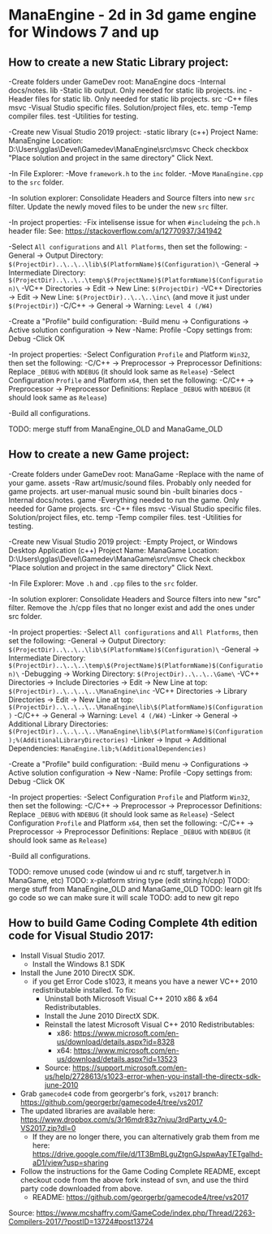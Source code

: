 # ManaEngine - 2d in 3d game engine for Windows 7 and up

## How to create a new Static Library project:

-Create folders under GameDev root:
  ManaEngine
    docs    -Internal docs/notes.
    lib     -Static lib output. Only needed for static lib projects.
    inc     -Header files for static lib. Only needed for static lib projects.
    src     -C++ files
      msvc  -Visual Studio specific files. Solution/project files, etc.
    temp    -Temp compiler files.
    test    -Utilities for testing.

-Create new Visual Studio 2019 project:
  -static library (c++)
    Project Name: ManaEngine
    Location: D:\Users\gglas\Devel\Gamedev\ManaEngine\src\msvc
    Check checkbox "Place solution and project in the same directory"
    Click Next.

-In File Explorer:
  -Move `framework.h` to the `inc` folder.
  -Move `ManaEngine.cpp` to the `src` folder.

-In solution explorer:
  Consolidate Headers and Source filters into new `src` filter.
  Update the newly moved files to be under the new `src` filter.

-In project properties:
  -Fix intelisense issue for when `#include`ing the `pch.h` header file:
    See: https://stackoverflow.com/a/12770937/341942

  -Select `All configurations` and `All Platforms`, then set the following:
    -General -> Output Directory: `$(ProjectDir)..\..\..\lib\$(PlatformName)$(Configuration)\`
    -General -> Intermediate Directory: `$(ProjectDir)..\..\..\temp\$(ProjectName)$(PlatformName)$(Configuration)\`
    -VC++ Directories -> Edit -> New Line: `$(ProjectDir)`
    -VC++ Directories -> Edit -> New Line: `$(ProjectDir)..\..\..\inc\` (and move it just under `$(ProjectDir)`)
    -C/C++ -> General -> Warning: `Level 4 (/W4)`

-Create a "Profile" build configuration:
  -Build menu -> Configurations -> Active solution configuration -> New
    -Name: Profile
    -Copy settings from: Debug
    -Click OK

-In project properties:
  -Select Configuration `Profile` and Platform `Win32`, then set the following:
    -C/C++ -> Preprocessor -> Preprocessor Definitions: Replace `_DEBUG` with `NDEBUG` (it should look same as `Release`)
  -Select Configuration `Profile` and Platform `x64`, then set the following:
    -C/C++ -> Preprocessor -> Preprocessor Definitions: Replace `_DEBUG` with `NDEBUG` (it should look same as `Release`)

-Build all configurations.

TODO: merge stuff from ManaEngine_OLD and ManaGame_OLD

## How to create a new Game project:

-Create folders under GameDev root:
  ManaGame  -Replace with the name of your game.
    assets  -Raw art/music/sound files. Probably only needed for game projects.
      art
        user-manual
      music
      sound
    bin     -built binaries
    docs    -Internal docs/notes.
    game    -Everything needed to run the game. Only needed for Game projects.
    src     -C++ files
      msvc  -Visual Studio specific files. Solution/project files, etc.
    temp    -Temp compiler files.
    test    -Utilities for testing.

-Create new Visual Studio 2019 project:
  -Empty Project, or Windows Desktop Application (c++)
    Project Name: ManaGame
    Location: D:\Users\gglas\Devel\Gamedev\ManaGame\src\msvc
    Check checkbox "Place solution and project in the same directory"
    Click Next.

-In File Explorer:
  Move `.h` and `.cpp` files to the `src` folder.

-In solution explorer:
  Consolidate Headers and Source filters into new "src" filter.
  Remove the .h/cpp files that no longer exist and add the ones under src folder.

-In project properties:
  -Select `All configurations` and `All Platforms`, then set the following:
    -General -> Output Directory: `$(ProjectDir)..\..\..\lib\$(PlatformName)$(Configuration)\`
    -General -> Intermediate Directory: `$(ProjectDir)..\..\..\temp\$(ProjectName)$(PlatformName)$(Configuration)\`
    -Debugging -> Working Directory: `$(ProjectDir)..\..\..\Game\`
    -VC++ Directories -> Include Directories -> Edit -> New Line at top: `$(ProjectDir)..\..\..\..\ManaEngine\inc`
    -VC++ Directories -> Library Directories -> Edit -> New Line at top: `$(ProjectDir)..\..\..\..\ManaEngine\lib\$(PlatformName)$(Configuration)`
    -C/C++ -> General -> Warning: `Level 4 (/W4)`
    -Linker -> General -> Additional Library Directories: `$(ProjectDir)..\..\..\..\ManaEngine\lib\$(PlatformName)$(Configuration);%(AdditionalLibraryDirectories)`
    -Linker -> Input -> Additional Dependencies: `ManaEngine.lib;%(AdditionalDependencies)`

-Create a "Profile" build configuration:
  -Build menu -> Configurations -> Active solution configuration -> New
    -Name: Profile
    -Copy settings from: Debug
    -Click OK

-In project properties:
  -Select Configuration `Profile` and Platform `Win32`, then set the following:
    -C/C++ -> Preprocessor -> Preprocessor Definitions: Replace `_DEBUG` with `NDEBUG` (it should look same as `Release`)
  -Select Configuration `Profile` and Platform `x64`, then set the following:
    -C/C++ -> Preprocessor -> Preprocessor Definitions: Replace `_DEBUG` with `NDEBUG` (it should look same as `Release`)

-Build all configurations.

TODO: remove unused code (window ui and rc stuff, targetver.h in ManaGame, etc)
TODO: x-platform string type (edit string.h/cpp)
TODO: merge stuff from ManaEngine_OLD and ManaGame_OLD
TODO: learn git lfs go code so we can make sure it will scale
TODO: add to new git repo


## How to build Game Coding Complete 4th edition code for Visual Studio 2017:

* Install Visual Studio 2017.
    * Install the Windows 8.1 SDK
* Install the June 2010 DirectX SDK.
    * if you get Error Code s1023, it means you have a newer VC++ 2010 redistributable installed. To fix:
        * Uninstall both Microsoft Visual C++ 2010 x86 & x64 Redistributables.
        * Install the June 2010 DirectX SDK.
        * Reinstall the latest Microsoft Visual C++ 2010 Redistributables:
            * x86: https://www.microsoft.com/en-us/download/details.aspx?id=8328
            * x64: https://www.microsoft.com/en-us/download/details.aspx?id=13523
        * Source: https://support.microsoft.com/en-us/help/2728613/s1023-error-when-you-install-the-directx-sdk-june-2010
* Grab `gamecode4` code from georgerbr's fork, `vs2017` branch: https://github.com/georgerbr/gamecode4/tree/vs2017
* The updated libraries are available here: https://www.dropbox.com/s/3r16mdr83z7njuu/3rdParty_v4.0-VS2017.zip?dl=0
    * If they are no longer there, you can alternatively grab them from me here: https://drive.google.com/file/d/1T3BmBLguZtgnGJspwAayTETgalhd-aD1/view?usp=sharing
* Follow the instructions for the Game Coding Complete README, except checkout code from the above fork instead of svn, and use the third party code downloaded from above.
    * README: https://github.com/georgerbr/gamecode4/tree/vs2017

Source: https://www.mcshaffry.com/GameCode/index.php/Thread/2263-Compilers-2017/?postID=13724#post13724  
